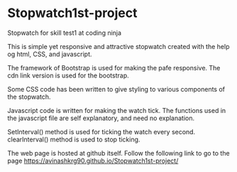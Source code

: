 # Stopwatch1st-project
Stopwatch for skill test1 at coding ninja

This is simple yet responsive and attractive stopwatch created with the help og html, CSS, and javascript. 

The framework of Bootstrap is used for making the pafe responsive. 
The cdn link version is used for the bootstrap.

Some CSS code has been written to give styling to various components of the stopwatch. 

Javascript code is written for making the watch tick. 
The functions used in the javascript file are self explanatory, and need no explanation. 

SetInterval() method is used for ticking the watch every second. 
clearInterval() method is used to stop ticking.

The web page is hosted at github itself. Follow the following link to go to the page
https://avinashkrg90.github.io/Stopwatch1st-project/
